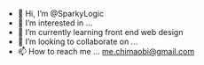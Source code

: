 - 👋 Hi, I’m @SparkyLogic
- 👀 I’m interested in ...
- 🌱 I’m currently learning front end web design
- 💞️ I’m looking to collaborate on ...
- 📫 How to reach me ... me.chimaobi@gmail.com

<!---
SparkyLogic/SparkyLogic is a ✨ special ✨ repository because its `README.md` (this file) appears on your GitHub profile.
You can click the Preview link to take a look at your changes.
--->
